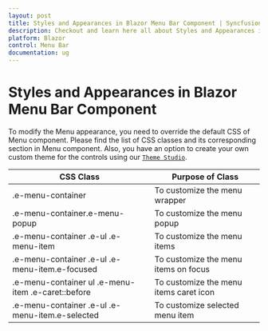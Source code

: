 ```yaml
---
layout: post
title: Styles and Appearances in Blazor Menu Bar Component | Syncfusion
description: Checkout and learn here all about Styles and Appearances in Syncfusion Blazor Menu Bar component and more.
platform: Blazor
control: Menu Bar 
documentation: ug
---
```


# Styles and Appearances in Blazor Menu Bar Component

To modify the Menu appearance, you need to override the default CSS of Menu component. Please find the list of CSS classes and its corresponding section in Menu component. Also, you have an option to create your own custom theme for the controls using our [`Theme Studio`](https://ej2.syncfusion.com/themestudio/?theme=material).

| CSS Class | Purpose of Class |
| ----- | ----- |
| .e-menu-container | To customize the menu wrapper |
| .e-menu-container.e-menu-popup | To customize the menu popup | 
| .e-menu-container .e-ul .e-menu-item | To customize the menu items | 
| .e-menu-container .e-ul .e-menu-item.e-focused | To customize the menu items on focus |
| .e-menu-container ul .e-menu-item .e-caret::before | To customize the menu items caret icon |
| .e-menu-container .e-ul .e-menu-item.e-selected | To customize selected menu item |